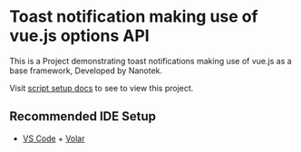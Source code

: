 # Toast notification making use of vue.js options API

This is a Project demonstrating toast notifications making use of vue.js as a base framework, Developed by Nanotek.

Visit [script setup docs](https://v3.vuejs.org/api/sfc-script-setup.html#sfc-script-setup) to see to view this project.

## Recommended IDE Setup

- [VS Code](https://code.visualstudio.com/) + [Volar](https://marketplace.visualstudio.com/items?itemName=Vue.volar)
